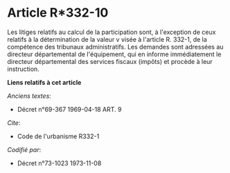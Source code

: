 # Article R*332-10

Les litiges relatifs au calcul de la participation sont, à l'exception de ceux relatifs à la détermination de la valeur v
visée à l'article R. 332-1, de la compétence des tribunaux administratifs. Les demandes sont adressées au directeur
départemental de l'équipement, qui en informe immédiatement le directeur départemental des services fiscaux (impôts) et
procède à leur instruction.

**Liens relatifs à cet article**

_Anciens textes_:

  - Décret n°69-367 1969-04-18 ART. 9

_Cite_:

  - Code de l'urbanisme R332-1

_Codifié par_:

  - Décret n°73-1023 1973-11-08
